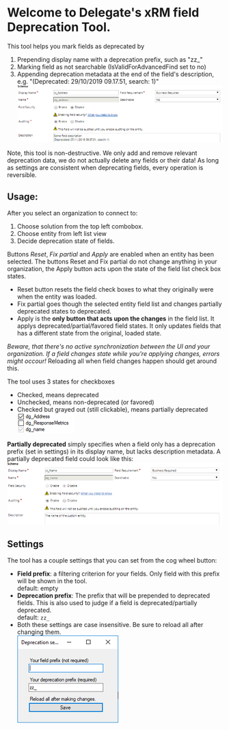 # Welcome to Delegate's xRM field Deprecation Tool.

This tool helps you mark fields as deprecated by
1. Prepending display name with a deprecation prefix, such as "zz_"
2. Marking field as not searchable (IsValidForAdvancedFind set to no)
3. Appending deprecation metadata at the end of the field's description,    <br />e.g. "(Deprecated: 29/10/2019 09.17.51, search: 1)"
![Deprecated plugin](images/deprecated_field.png)

Note, this tool is non-destructive.
We only add and remove relevant deprecation data, we do not actually delete any fields or their data! As long as settings are consistent when deprecating fields, every operation is reversible.


## Usage:
After you select an organization to connect to:
1. Choose solution from the top left combobox.
2. Choose entity from left list view
3. Decide deprecation state of fields.

Buttons *Reset*, *Fix partial* and *Apply* are enabled when an entity has been selected. The buttons Reset and Fix partial do not change anything in your organization, the Apply button acts upon the state of the field list check box states.
- Reset button resets the field check boxes to what they originally were when the entity was loaded.
- Fix partial goes though the selected entity field list and changes partially deprecated states to deprecated.
- Apply is the **only button that acts upon the changes** in the field list. It applys deprecated/partial/favored field states. It only updates fields that has a different state from the original, loaded state.

*Beware, that there's no active synchronization between the UI and your organization. If a field changes state while you're applying changes, errors might occour!* Reloading all when field changes happen should get around this. 

The tool uses 3 states for checkboxes
- Checked, means deprecated
- Unchecked, means non-deprecated (or favored)
- Checked but grayed out (still clickable), means partially deprecated
<br />![Deprecation states](images/deprecation_states.png)

**Partially deprecated** simply specifies when a field only has a deprecation prefix (set in settings) in its display name, 
but lacks description metadata. A partially deprecated field could look like this:
![Deprecated plugin](images/partially_deprecated_field.png)


## Settings
The tool has a couple settings that you can set from the cog wheel button:
- **Field prefix**: a filtering criterion for your fields. Only field with this prefix will be shown in the tool.
<br/> default: empty
- **Deprecation prefix**: The prefix that will be prepended to deprecated fields. This is also used to judge if a field is deprecated/partially deprecated. 
<br/> default: `zz_`
- Both these settings are case insensitive. Be sure to reload all after changing them.
<br />![Deprecation settings default values](images/deprecation_settings.png)